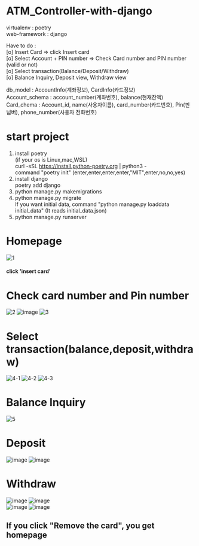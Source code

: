 # ATM_Controller-with-django


virtualenv : poetry\
web-framework : django

Have to do :\
[o] Insert Card  => click Insert card \
[o] Select Account + PIN number  => Check Card number and PIN number (valid or not)\
[o] Select transaction(Balance/Deposit/Withdraw) \
[o] Balance Inquiry, Deposit view, Withdraw view


db_model : AccountInfo(계좌정보), CardInfo(카드정보)\
Account_schema : account_number(계좌번호), balance(현재잔액)\
Card_chema : Account_id, name(사용자이름), card_number(카드번호), Pin(핀넘버), phone_number(사용자 전화번호)

# start project

1. install poetry\
(if your os is Linux,mac,WSL)\
curl -sSL https://install.python-poetry.org | python3 - \
command "poetry init" (enter,enter,enter,enter,"MIT",enter,no,no,yes)
2. install django\
poetry add django
3. python manage.py makemigrations
4. python manage.py migrate\
If you want initial data, command "python manage.py loaddata initial_data" (It reads initial_data.json)
5. python manage.py runserver

# Homepage
![1](https://user-images.githubusercontent.com/75579601/205030845-f13c5f9c-71f1-4fb8-adfc-8b2bd90bb251.png)
#### click 'insert card'

# Check card number and Pin number
![2](https://user-images.githubusercontent.com/75579601/205031562-e3bb4418-1a93-42d0-a224-615714bf2a64.png)
![image](https://user-images.githubusercontent.com/75579601/205031780-d6866d8e-aae8-4fcd-926b-2228a0e52c5e.png)
![3](https://user-images.githubusercontent.com/75579601/205031616-6898e49d-e325-4438-ae4e-f4e27a6cc5a9.png)

# Select transaction(balance,deposit,withdraw)
![4-1](https://user-images.githubusercontent.com/75579601/205032023-584669b0-befb-42da-88f6-25971cdb16df.png)
![4-2](https://user-images.githubusercontent.com/75579601/205032036-06e7a92f-30ae-4fd1-9bb8-8c8779f55c02.png)
![4-3](https://user-images.githubusercontent.com/75579601/205032047-3ae7af2e-887d-4924-bede-77f3628463f8.png)

# Balance Inquiry
![5](https://user-images.githubusercontent.com/75579601/205032243-5c4ee60b-80ee-4ea9-b8fb-002f7fb81009.png)

# Deposit
![image](https://user-images.githubusercontent.com/75579601/205058033-0069c0fa-7246-4c68-90f8-773cb4805d5c.png)
![image](https://user-images.githubusercontent.com/75579601/205058833-a8f305e1-be7b-422b-b96f-653e0c139c61.png)

# Withdraw
![image](https://user-images.githubusercontent.com/75579601/205064292-d3a5a52f-3186-4754-b313-9f0bc2111309.png)
![image](https://user-images.githubusercontent.com/75579601/205058650-1ec75c8e-4df8-4982-bdb4-37e8dcf8d2db.png)\
![image](https://user-images.githubusercontent.com/75579601/205058316-bf4cb481-1de2-4832-882b-4c43107132be.png)
![image](https://user-images.githubusercontent.com/75579601/205032813-f2488c97-48e2-423d-8fa1-370d09172584.png)

<h2>If you click "Remove the card", you get homepage</h2>






